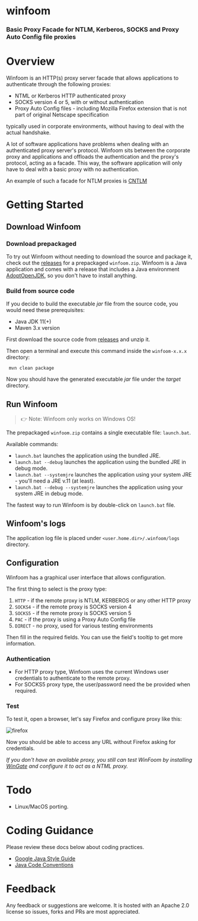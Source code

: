 # winfoom
### Basic Proxy Facade for NTLM, Kerberos, SOCKS and Proxy Auto Config file proxies
# Overview
Winfoom is an HTTP(s) proxy server facade that allows applications to authenticate through the following proxies: 

* NTML or Kerberos HTTP authenticated proxy
* SOCKS version 4 or 5, with or without authentication
* Proxy Auto Config files - including Mozilla Firefox extension that is not part of original Netscape specification

typically used in corporate environments, without having to deal with the actual handshake.

A lot of software applications have problems when dealing with an authenticated proxy server's protocol. 
Winfoom sits between the corporate proxy and applications and offloads the authentication and the proxy's protocol, acting as a facade. 
This way, the software application will only have to deal with a basic proxy with no authentication.

An example of such a facade for NTLM proxies is [CNTLM](http://cntlm.sourceforge.net/)

# Getting Started
## Download Winfoom
### Download prepackaged
To try out Winfoom without needing to download the source and package it, check out the [releases](https://github.com/ecovaci/winfoom/releases) for a prepackaged `winfoom.zip`.
Winfoom is a Java application and comes with a release that includes a Java environment [AdoptOpenJDK](https://github.com/AdoptOpenJDK/openjdk11-binaries/releases/download/jdk-11.0.5%2B10/OpenJDK11U-jdk_x64_windows_hotspot_11.0.5_10.msi),
so you don't have to install anything.

### Build from source code
If you decide to build the executable *jar* file from the source code, you would need these prerequisites:
* Java JDK 11(+)
* Maven 3.x version

First download  the source code from [releases](https://github.com/ecovaci/winfoom/releases) and unzip it.

Then open a terminal and execute this command inside the `winfoom-x.x.x` directory:

```
 mvn clean package
```

Now you should have the generated executable *jar* file under the *target* directory.

## Run Winfoom
> 👉 Note: Winfoom only works on Windows OS!

The prepackaged `winfoom.zip` contains a single executable file: `launch.bat`. 

Available commands:
* `launch.bat` launches the application using the bundled JRE.
* `launch.bat --debug` launches the application using the bundled JRE in debug mode.
* `launch.bat --systemjre` launches the application using your system JRE - you'll need a JRE v.11 (at least).
* `launch.bat --debug --systemjre`  launches the application using your system JRE in debug mode.

The fastest way to run Winfoom is by double-click on `launch.bat` file.

## Winfoom's logs
The application log file is placed under `<user.home.dir>/.winfoom/logs` directory.

## Configuration
Winfoom has a graphical user interface that allows configuration.
 
The first thing to select is the proxy type:
1) `HTTP` - if the remote proxy is NTLM, KERBEROS or any other HTTP proxy
2) `SOCKS4` - if the remote proxy is SOCKS version 4
3) `SOCKS5` - if the remote proxy is SOCKS version 5
4) `PAC` - if the proxy is using a Proxy Auto Config file
5) `DIRECT` - no proxy, used for various testing environments

Then fill in the required fields. You can use the field's tooltip to get more information.

### Authentication
* For HTTP proxy type, Winfoom uses the current Windows user credentials to authenticate to the remote proxy.
* For SOCKS5 proxy type, the user/password need the be provided when required.

### Test
To test it, open a browser, let's say Firefox and configure proxy like this:

![firefox](https://github.com/ecovaci/winfoom/blob/master/assets/img/firefox.png)

Now you should be able to access any URL without Firefox asking for credentials.

_If you don't have an available proxy, you still can test WinFoom by installing [WinGate](https://www.wingate.com/) and configure it to act 
as a NTML proxy._


# Todo
   - Linux/MacOS porting.
   
# Coding Guidance

Please review these docs below about coding practices.

* [Google Java Style Guide](https://google.github.io/styleguide/javaguide.html)
* [Java Code Conventions](https://www.oracle.com/technetwork/java/codeconventions-150003.pdf)   

# Feedback

Any feedback or suggestions are welcome. 
It is hosted with an Apache 2.0 license so issues, forks and PRs are most appreciated.


